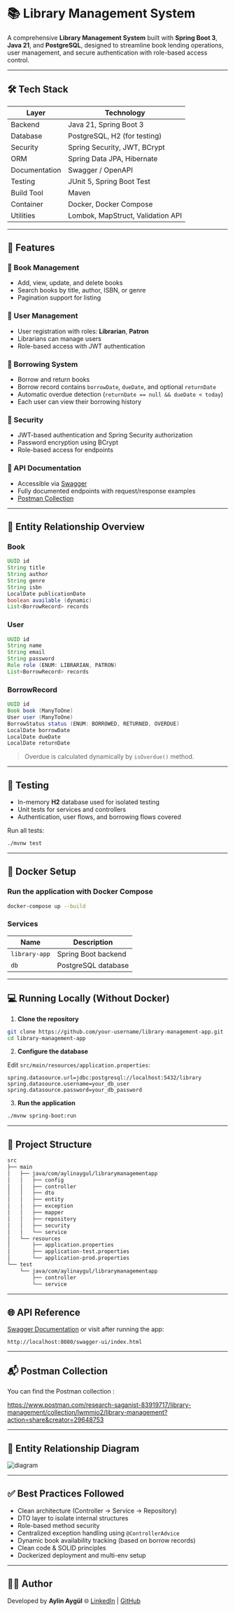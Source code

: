 # 📚 Library Management System

A comprehensive **Library Management System** built with **Spring Boot 3**, **Java 21**, and **PostgreSQL**, designed to streamline book lending operations, user management, and secure authentication with role-based access control.

---

## 🛠️ Tech Stack

| Layer         | Technology                        |
| ------------- | --------------------------------- |
| Backend       | Java 21, Spring Boot 3            |
| Database      | PostgreSQL, H2 (for testing)      |
| Security      | Spring Security, JWT, BCrypt      |
| ORM           | Spring Data JPA, Hibernate        |
| Documentation | Swagger / OpenAPI                 |
| Testing       | JUnit 5, Spring Boot Test         |
| Build Tool    | Maven                             |
| Container     | Docker, Docker Compose            |
| Utilities     | Lombok, MapStruct, Validation API |

---

## 🚀 Features

### 📖 Book Management

* Add, view, update, and delete books
* Search books by title, author, ISBN, or genre
* Pagination support for listing

### 👥 User Management

* User registration with roles: **Librarian**, **Patron**
* Librarians can manage users
* Role-based access with JWT authentication

### 📘 Borrowing System

* Borrow and return books
* Borrow record contains `borrowDate`, `dueDate`, and optional `returnDate`
* Automatic overdue detection (`returnDate == null && dueDate < today`)
* Each user can view their borrowing history

### 🔡️ Security

* JWT-based authentication and Spring Security authorization
* Password encryption using BCrypt
* Role-based access for endpoints

### 📄 API Documentation

* Accessible via [Swagger](https://app.swaggerhub.com/apis/aylin-14f/library-management/1.0.0)
* Fully documented endpoints with request/response examples
* [Postman Collection](https://www.postman.com/research-saganist-83919717/library-management/collection/lwmmio2/library-management?action=share&creator=29648753)

---

## 🧱 Entity Relationship Overview

### Book

```java
UUID id
String title
String author
String genre
String isbn
LocalDate publicationDate
boolean available (dynamic)
List<BorrowRecord> records
```

### User

```java
UUID id
String name
String email
String password
Role role (ENUM: LIBRARIAN, PATRON)
List<BorrowRecord> records
```

### BorrowRecord

```java
UUID id
Book book (ManyToOne)
User user (ManyToOne)
BorrowStatus status (ENUM: BORROWED, RETURNED, OVERDUE)
LocalDate borrowDate
LocalDate dueDate
LocalDate returnDate
```

> Overdue is calculated dynamically by `isOverdue()` method.

---

## 🧪 Testing

* In-memory **H2** database used for isolated testing
* Unit tests for services and controllers
* Authentication, user flows, and borrowing flows covered

Run all tests:

```bash
./mvnw test
```

---

## 🐳 Docker Setup

### Run the application with Docker Compose

```bash
docker-compose up --build
```

### Services

| Name          | Description         |
| ------------- | ------------------- |
| `library-app` | Spring Boot backend |
| `db`          | PostgreSQL database |

---

## 💻 Running Locally (Without Docker)

1. **Clone the repository**

```bash
git clone https://github.com/your-username/library-management-app.git
cd library-management-app
```

2. **Configure the database**

Edit `src/main/resources/application.properties`:

```properties
spring.datasource.url=jdbc:postgresql://localhost:5432/library
spring.datasource.username=your_db_user
spring.datasource.password=your_db_password
```

3. **Run the application**

```bash
./mvnw spring-boot:run
```

---

## 📂 Project Structure

```bash
src
├── main
│   ├── java/com/aylinaygul/librarymanagementapp
│   │   ├── config
│   │   ├── controller
│   │   ├── dto
│   │   ├── entity
│   │   ├── exception
│   │   ├── mapper
│   │   ├── repository
│   │   ├── security
│   │   └── service
│   └── resources
│       ├── application.properties
│       ├── application-test.properties
│       └── application-prod.properties
└── test
    └── java/com/aylinaygul/librarymanagementapp
        ├── controller
        └── service
```

---

## 🌐 API Reference

[Swagger Documentation](https://app.swaggerhub.com/apis/aylin-14f/library-management/1.0.0)  or visit after running the app:

```
http://localhost:8080/swagger-ui/index.html
```

---

## 📬 Postman Collection

You can find the Postman collection :

https://www.postman.com/research-saganist-83919717/library-management/collection/lwmmio2/library-management?action=share&creator=29648753

---
## 📘 Entity Relationship Diagram


![diagram](https://github.com/user-attachments/assets/d14b0af2-2847-491c-93e1-47836585d45c)


---

## ✅ Best Practices Followed

* Clean architecture (Controller → Service → Repository)
* DTO layer to isolate internal structures
* Role-based method security
* Centralized exception handling using `@ControllerAdvice`
* Dynamic book availability tracking (based on borrow records)
* Clean code & SOLID principles
* Dockerized deployment and multi-env setup

---

## 👩‍💻 Author

Developed by **Aylin Aygül**
🌐 [LinkedIn](https://www.linkedin.com/in/aylinaygul) | [GitHub](https://github.com/aylinaygul)
